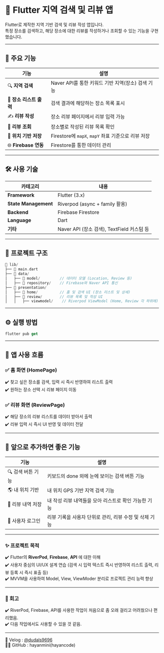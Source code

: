 # 📍 Flutter 지역 검색 및 리뷰 앱

Flutter로 제작한 지역 기반 검색 및 리뷰 작성 앱입니다.  
특정 장소를 검색하고, 해당 장소에 대한 리뷰를 작성하거나 조회할 수 있는 기능을 구현했습니다. 

---

## 🧩 주요 기능

| 기능 | 설명 |
|-----------|------|
| 🔍 **지역 검색** | Naver API를 통한 키워드 기반 지역(장소) 검색 기능 |
| 📍 **장소 리스트 출력** | 검색 결과에 해당하는 장소 목록 표시 |
| ✍️ **리뷰 작성** | 장소 리뷰 페이지에서 리뷰 입력 가능 |
| 💬 **리뷰 조회** | 장소별로 작성된 리뷰 목록 확인 |
| 🧭 **위치 기반 저장** | Firestore에 `mapX`, `mapY` 좌표 기준으로 리뷰 저장 |
| 🌐 **Firebase 연동** | Firestore를 통한 데이터 관리 |

---

## 🛠 사용 기술

| 카테고리 | 내용 |
|----------|------|
| **Framework** | Flutter (3.x) |
| **State Management** | Riverpod (async + family 활용) |
| **Backend** | Firebase Firestore |
| **Language** | Dart |
| **기타** | Naver API (장소 검색), TextField 커스텀 등 |

---

## 📁 프로젝트 구조

```dart
📁 lib/
├── 📑 main.dart
├── 📁 data/
│   ├── 📁 model/         // 데이터 모델 (Location, Review 등)
│   ├── 📁 repository/    // Firebase와 Naver API 통신
├── 📁 presentation/
│   ├── 📁 home/          // 홈 및 검색 UI (장소 리스트 및 상세)
│   ├── 📁 review/        // 리뷰 목록 및 작성 UI
│   │   ├── viewmodel/    // Riverpod ViewModel (Home, Review 각 하위에)
```

---

## ⚙️ 실행 방법

```dart
flutter pub get
```

---

## 💫 앱 사용 흐름

### ✅ 홈 화면 (HomePage)

✔️ 찾고 싶은 장소를 검색, 입력 시 즉시 반영하여 리스트 출력
<br>
✔️ 원하는 장소 선택 시 리뷰 페이지 이동

### ✅ 리뷰 화면 (ReviewPage)

✔️ 해당 장소의 리뷰 리스트를 데이터 받아서 출력
<br>
✔️ 리뷰 입력 시 즉시 UI 반영 및 데이터 전달

---

## 🔮 앞으로 추가하면 좋은 기능

| 기능              | 설명                                                   |
| ----------------- | ------------------------------------------------------ |
| 🔍 검색 버튼 기능 | 키보드의 done 외에 눈에 보이는 검색 버튼 기능              |
| 🌎 내 위치 기반   | 내 위치 GPS 기반 지역 검색 기능                           |
| 🧾 리뷰 내역 저장 | 내 작성 리뷰 내역들을 모아 리스트로 확인 가능한 기능        |
| 🧑 사용자 로그인  | 리뷰 기록을 사용자 단위로 관리, 리뷰 수정 및 삭제 기능      |

---

### ✨ 프로젝트 목적

✔️ Flutter의 **RiverPod**, **Firebase**, **API** 에 대한 이해
<br>
✔️ 사용자 중심의 UI/UX 설계 연습 (검색 시 입력 텍스트 즉시 반영하여 리스트 출력, 리뷰 등록 시 즉시 표출 등)
<br>
✔️ MVVM을 사용하여 Model, View, ViewModer 분리로 프로젝트 관리 능력 향상

---

### 📝 회고

✔️ RiverPod, Firebase, API를 사용한 작업이 처음으로 좀 오래 걸리고 어려웠으나 편리했음.
<br>
✔️ 다음 작업에서도 사용할 수 있을 것 같음.
<br>

---

🌸 Velog : [@dudals9696](https://velog.io/@dudals9696/posts) <br>
👩‍💻 GitHub : hayanmini(hayancode)
